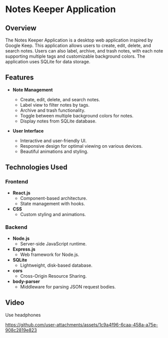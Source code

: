 # Notes Keeper Application

## Overview

The Notes Keeper Application is a desktop web application inspired by Google Keep. This application allows users to create, edit, delete, and search notes. Users can also label, archive, and trash notes, with each note supporting multiple tags and customizable background colors. The application uses SQLite for data storage.

## Features

- **Note Management**
  - Create, edit, delete, and search notes.
  - Label view to filter notes by tags.
  - Archive and trash functionality.
  - Toggle between multiple background colors for notes.
  - Display notes from SQLite database.
  
- **User Interface**
  - Interactive and user-friendly UI.
  - Responsive design for optimal viewing on various devices.
  - Beautiful animations and styling.

## Technologies Used

### Frontend
- **React.js**
  - Component-based architecture.
  - State management with hooks.
- **CSS**
  - Custom styling and animations.

### Backend
- **Node.js**
  - Server-side JavaScript runtime.
- **Express.js**
  - Web framework for Node.js.
- **SQLite**
  - Lightweight, disk-based database.
- **cors**
  - Cross-Origin Resource Sharing.
- **body-parser**
  - Middleware for parsing JSON request bodies.
## Video 
Use headphones 

https://github.com/user-attachments/assets/1c9a4f96-6caa-458a-a75e-908c2819e823


